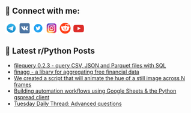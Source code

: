 ## 🔎 Connect with me:
[<img src="https://github.com/bullbesh/bullbesh/blob/main/images/Telegram.png" width="32" height="32" />](https://t.me/bullbesh)
[<img src="https://github.com/bullbesh/bullbesh/blob/main/images/VK.png" width="32" height="32" />](https://vk.com/bullbesh)
[<img src="https://github.com/bullbesh/bullbesh/blob/main/images/Twitter.png" width="32" height="32" />](https://twitter.com/bullbesh1)
[<img src="https://github.com/bullbesh/bullbesh/blob/main/images/Instagram.png" width="32" height="32" />](https://www.instagram.com/bullbesh)
[<img src="https://github.com/bullbesh/bullbesh/blob/main/images/Reddit.png" width="32" height="32" />](https://www.reddit.com/user/bullbesh)
[<img src="https://github.com/bullbesh/bullbesh/blob/main/images/YouTube.png" width="32" height="32" />](https://www.youtube.com/channel/UCtfjRs6uzgq5mfm8S06WTcg)

## 📕 Latest r/Python Posts
<!-- BLOG-POST-LIST:START -->
- [filequery 0.2.3 - query CSV, JSON and Parquet files with SQL](https://www.reddit.com/r/Python/comments/19dfvjk/filequery_023_query_csv_json_and_parquet_files/)
- [finagg - a libary for aggregating free financial data](https://www.reddit.com/r/Python/comments/19de7e3/finagg_a_libary_for_aggregating_free_financial/)
- [We created a script that will animate the hue of a still image across N frames](https://www.reddit.com/r/Python/comments/19dcjy8/we_created_a_script_that_will_animate_the_hue_of/)
- [Building automation workflows using Google Sheets &amp; the Python gspread client](https://www.reddit.com/r/Python/comments/19dc3hd/building_automation_workflows_using_google_sheets/)
- [Tuesday Daily Thread: Advanced questions](https://www.reddit.com/r/Python/comments/19dak07/tuesday_daily_thread_advanced_questions/)
<!-- BLOG-POST-LIST:END -->
